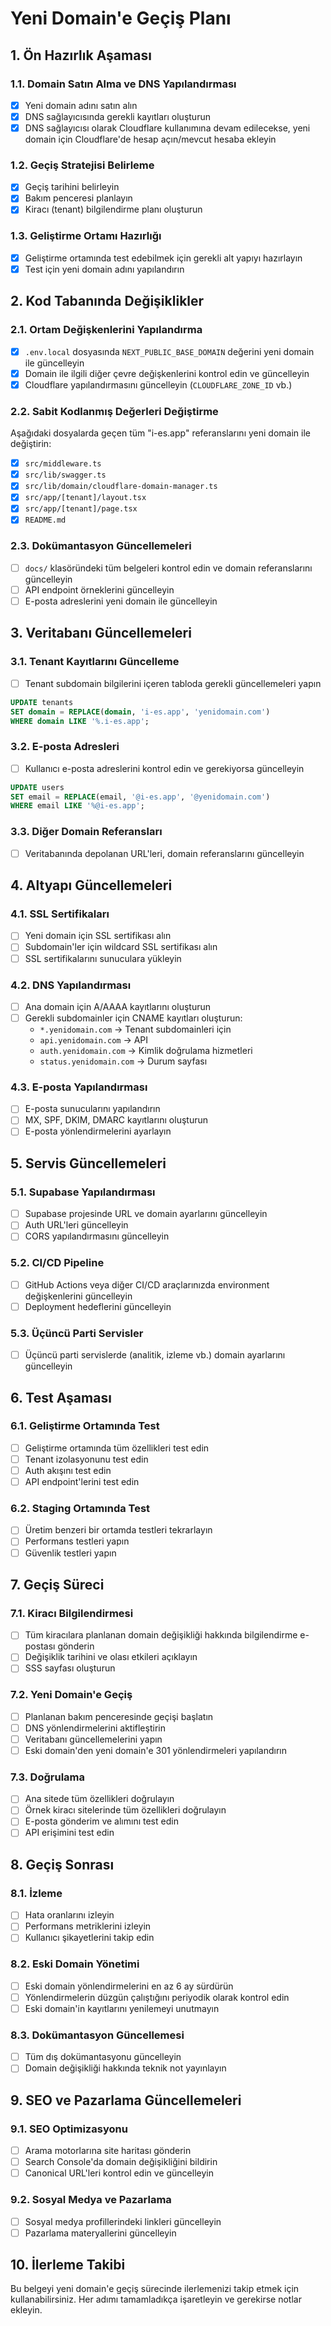 # Yeni Domain'e Geçiş Planı

## 1. Ön Hazırlık Aşaması

### 1.1. Domain Satın Alma ve DNS Yapılandırması
- [x] Yeni domain adını satın alın
- [x] DNS sağlayıcısında gerekli kayıtları oluşturun
- [x] DNS sağlayıcısı olarak Cloudflare kullanımına devam edilecekse, yeni domain için Cloudflare'de hesap açın/mevcut hesaba ekleyin

### 1.2. Geçiş Stratejisi Belirleme
- [x] Geçiş tarihini belirleyin 
- [x] Bakım penceresi planlayın
- [x] Kiracı (tenant) bilgilendirme planı oluşturun

### 1.3. Geliştirme Ortamı Hazırlığı
- [x] Geliştirme ortamında test edebilmek için gerekli alt yapıyı hazırlayın
- [x] Test için yeni domain adını yapılandırın

## 2. Kod Tabanında Değişiklikler

### 2.1. Ortam Değişkenlerini Yapılandırma
- [x] `.env.local` dosyasında `NEXT_PUBLIC_BASE_DOMAIN` değerini yeni domain ile güncelleyin
- [x] Domain ile ilgili diğer çevre değişkenlerini kontrol edin ve güncelleyin
- [x] Cloudflare yapılandırmasını güncelleyin (`CLOUDFLARE_ZONE_ID` vb.)

### 2.2. Sabit Kodlanmış Değerleri Değiştirme
Aşağıdaki dosyalarda geçen tüm "i-es.app" referanslarını yeni domain ile değiştirin:

- [x] `src/middleware.ts`
- [x] `src/lib/swagger.ts`
- [x] `src/lib/domain/cloudflare-domain-manager.ts`
- [x] `src/app/[tenant]/layout.tsx`
- [x] `src/app/[tenant]/page.tsx`
- [x] `README.md`

### 2.3. Dokümantasyon Güncellemeleri
- [ ] `docs/` klasöründeki tüm belgeleri kontrol edin ve domain referanslarını güncelleyin
- [ ] API endpoint örneklerini güncelleyin
- [ ] E-posta adreslerini yeni domain ile güncelleyin

## 3. Veritabanı Güncellemeleri

### 3.1. Tenant Kayıtlarını Güncelleme
- [ ] Tenant subdomain bilgilerini içeren tabloda gerekli güncellemeleri yapın
```sql
UPDATE tenants
SET domain = REPLACE(domain, 'i-es.app', 'yenidomain.com')
WHERE domain LIKE '%.i-es.app';
```

### 3.2. E-posta Adresleri
- [ ] Kullanıcı e-posta adreslerini kontrol edin ve gerekiyorsa güncelleyin
```sql
UPDATE users
SET email = REPLACE(email, '@i-es.app', '@yenidomain.com')
WHERE email LIKE '%@i-es.app';
```

### 3.3. Diğer Domain Referansları
- [ ] Veritabanında depolanan URL'leri, domain referanslarını güncelleyin

## 4. Altyapı Güncellemeleri

### 4.1. SSL Sertifikaları
- [ ] Yeni domain için SSL sertifikası alın
- [ ] Subdomain'ler için wildcard SSL sertifikası alın
- [ ] SSL sertifikalarını sunuculara yükleyin

### 4.2. DNS Yapılandırması
- [ ] Ana domain için A/AAAA kayıtlarını oluşturun
- [ ] Gerekli subdomainler için CNAME kayıtları oluşturun:
  - `*.yenidomain.com` → Tenant subdomainleri için
  - `api.yenidomain.com` → API
  - `auth.yenidomain.com` → Kimlik doğrulama hizmetleri
  - `status.yenidomain.com` → Durum sayfası

### 4.3. E-posta Yapılandırması
- [ ] E-posta sunucularını yapılandırın
- [ ] MX, SPF, DKIM, DMARC kayıtlarını oluşturun
- [ ] E-posta yönlendirmelerini ayarlayın

## 5. Servis Güncellemeleri

### 5.1. Supabase Yapılandırması
- [ ] Supabase projesinde URL ve domain ayarlarını güncelleyin
- [ ] Auth URL'leri güncelleyin
- [ ] CORS yapılandırmasını güncelleyin

### 5.2. CI/CD Pipeline
- [ ] GitHub Actions veya diğer CI/CD araçlarınızda environment değişkenlerini güncelleyin
- [ ] Deployment hedeflerini güncelleyin

### 5.3. Üçüncü Parti Servisler
- [ ] Üçüncü parti servislerde (analitik, izleme vb.) domain ayarlarını güncelleyin

## 6. Test Aşaması

### 6.1. Geliştirme Ortamında Test
- [ ] Geliştirme ortamında tüm özellikleri test edin
- [ ] Tenant izolasyonunu test edin
- [ ] Auth akışını test edin
- [ ] API endpoint'lerini test edin

### 6.2. Staging Ortamında Test
- [ ] Üretim benzeri bir ortamda testleri tekrarlayın
- [ ] Performans testleri yapın
- [ ] Güvenlik testleri yapın

## 7. Geçiş Süreci

### 7.1. Kiracı Bilgilendirmesi
- [ ] Tüm kiracılara planlanan domain değişikliği hakkında bilgilendirme e-postası gönderin
- [ ] Değişiklik tarihini ve olası etkileri açıklayın
- [ ] SSS sayfası oluşturun

### 7.2. Yeni Domain'e Geçiş
- [ ] Planlanan bakım penceresinde geçişi başlatın
- [ ] DNS yönlendirmelerini aktifleştirin
- [ ] Veritabanı güncellemelerini yapın
- [ ] Eski domain'den yeni domain'e 301 yönlendirmeleri yapılandırın

### 7.3. Doğrulama
- [ ] Ana sitede tüm özellikleri doğrulayın
- [ ] Örnek kiracı sitelerinde tüm özellikleri doğrulayın
- [ ] E-posta gönderim ve alımını test edin
- [ ] API erişimini test edin

## 8. Geçiş Sonrası

### 8.1. İzleme
- [ ] Hata oranlarını izleyin
- [ ] Performans metriklerini izleyin
- [ ] Kullanıcı şikayetlerini takip edin

### 8.2. Eski Domain Yönetimi
- [ ] Eski domain yönlendirmelerini en az 6 ay sürdürün
- [ ] Yönlendirmelerin düzgün çalıştığını periyodik olarak kontrol edin
- [ ] Eski domain'in kayıtlarını yenilemeyi unutmayın

### 8.3. Dokümantasyon Güncellemesi
- [ ] Tüm dış dokümantasyonu güncelleyin
- [ ] Domain değişikliği hakkında teknik not yayınlayın

## 9. SEO ve Pazarlama Güncellemeleri

### 9.1. SEO Optimizasyonu
- [ ] Arama motorlarına site haritası gönderin
- [ ] Search Console'da domain değişikliğini bildirin
- [ ] Canonical URL'leri kontrol edin ve güncelleyin

### 9.2. Sosyal Medya ve Pazarlama
- [ ] Sosyal medya profillerindeki linkleri güncelleyin
- [ ] Pazarlama materyallerini güncelleyin

## 10. İlerleme Takibi

Bu belgeyi yeni domain'e geçiş sürecinde ilerlemenizi takip etmek için kullanabilirsiniz. Her adımı tamamladıkça işaretleyin ve gerekirse notlar ekleyin. 